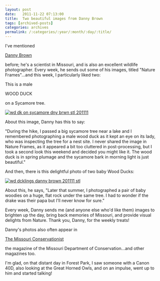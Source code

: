 ```yaml
---
layout: post
date:	2011-11-22 07:13:00
title:  Two beautiful images from Danny Brown
tags: [archived-posts]
categories: archives
permalink: /:categories/:year/:month/:day/:title/
---
```

I've mentioned

<a href="http://www.dannybrownphotography.com/"> Danny Brown </a>

before; he's a scientist in Missouri, and is also an excellent wildlife photographer. Every week, he sends out some of his images, titled "Nature Frames"...and this week, I particularly liked two:

This is a male

WOOD DUCK

on a Sycamore tree.

<a href="http://s1142.photobucket.com/albums/n602/Deepapctrsglr/?action=view&amp;current=wddk.jpg" target="_blank"><img src="http://i1142.photobucket.com/albums/n602/Deepapctrsglr/wddk.jpg" border="0" alt="wd dk on sycamore dny brwn stl 201111"></a>


About this image, Danny has this to say: 

"During the hike, I passed a big sycamore tree near a lake and I remembered photographing a male wood duck as it kept an eye on its lady, who was inspecting the tree for a nest site.  I never shared the image in Nature Frames, as it appeared a bit too cluttered in post-processing, but I took a second look this weekend and decided you might like it.  The wood duck is in spring plumage and the sycamore bark in morning light is just beautiful."

And then, there is this delightful photo of two baby Wood Ducks:


<a href="http://s1142.photobucket.com/albums/n602/Deepapctrsglr/?action=view&amp;current=wddclings.jpg" target="_blank"><img src="http://i1142.photobucket.com/albums/n602/Deepapctrsglr/wddclings.jpg" border="0" alt="wd dcklings danny brown 201111 stl"></a>

About this, he says, "Later that summer, I photographed a pair of baby woodies on a huge, flat rock under the same tree.  I had to wonder if the drake was their papa but I'll never know for sure."

Every week, Danny sends me (and anyone else who'd like them) images to brighten up the day, bring back memories of Missouri, and provide  visual  delights from Nature. Thank you, Danny, for the weekly treats! 

Danny's photos also often appear in 

<a href="http://mdc.mo.gov/conmag"> The Missouri Conservationist </a>

the magazine of the Missouri Department of Conservation...and other magazines too. 

I'm glad, on that distant day in Forest Park, I saw someone with a Canon 40D, also looking at the Great Horned Owls, and on an impulse, went up to him and started talking!

